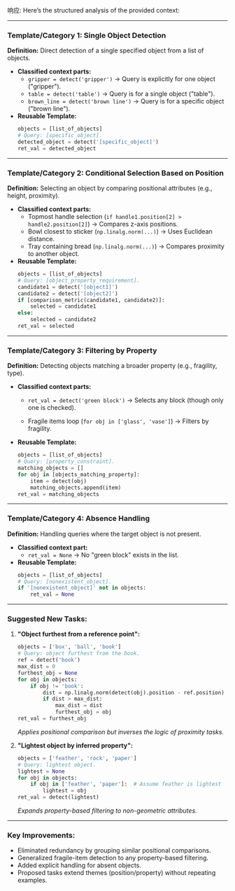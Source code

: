 响应: Here’s the structured analysis of the provided context:

---

### **Template/Category 1: Single Object Detection**

**Definition:** Direct detection of a single specified object from a list of objects.

- **Classified context parts:**
  - `gripper = detect('gripper')` → Query is explicitly for one object ("gripper").
  - `table = detect('table')` → Query is for a single object ("table").
  - `brown_line = detect('brown line')` → Query is for a specific object ("brown line").
- **Reusable Template:**
  ```python
  objects = [list_of_objects]
  # Query: [specific_object].
  detected_object = detect('[specific_object]')
  ret_val = detected_object
  ```

---

### **Template/Category 2: Conditional Selection Based on Position**

**Definition:** Selecting an object by comparing positional attributes (e.g., height, proximity).

- **Classified context parts:**
  - Topmost handle selection (`if handle1.position[2] > handle2.position[2]`) → Compares z-axis positions.
  - Bowl closest to sticker (`np.linalg.norm(...)`) → Uses Euclidean distance.
  - Tray containing bread (`np.linalg.norm(...)`) → Compares proximity to another object.
- **Reusable Template:**
  ```python
  objects = [list_of_objects]
  # Query: [object_property_requirement].
  candidate1 = detect('[object1]')
  candidate2 = detect('[object2]')
  if [comparison_metric(candidate1, candidate2)]:
      selected = candidate1
  else:
      selected = candidate2
  ret_val = selected
  ```

---

### **Template/Category 3: Filtering by Property**

**Definition:** Detecting objects matching a broader property (e.g., fragility, type).

- **Classified context parts:**

  - `ret_val = detect('green block')` → Selects any block (though only one is checked).

  - Fragile items loop (`for obj in ['glass', 'vase']`) → Filters by fragility.

- **Reusable Template:**
  ```python
  objects = [list_of_objects]
  # Query: [property_constraint].
  matching_objects = []
  for obj in [objects_matching_property]:
      item = detect(obj)
      matching_objects.append(item)
  ret_val = matching_objects
  ```

---

### **Template/Category 4: Absence Handling**

**Definition:** Handling queries where the target object is not present.

- **Classified context part:**
  - `ret_val = None` → No "green block" exists in the list.
- **Reusable Template:**
  ```python
  objects = [list_of_objects]
  # Query: [nonexistent_object].
  if '[nonexistent_object]' not in objects:
      ret_val = None
  ```

---

### **Suggested New Tasks:**

1. **"Object furthest from a reference point":**

   ```python
   objects = ['box', 'ball', 'book']
   # Query: object furthest from the book.
   ref = detect('book')
   max_dist = 0
   furthest_obj = None
   for obj in objects:
       if obj != 'book':
           dist = np.linalg.norm(detect(obj).position - ref.position)
           if dist > max_dist:
               max_dist = dist
               furthest_obj = obj
   ret_val = furthest_obj
   ```

   _Applies positional comparison but inverses the logic of proximity tasks._

2. **"Lightest object by inferred property":**
   ```python
   objects = ['feather', 'rock', 'paper']
   # Query: lightest object.
   lightest = None
   for obj in objects:
       if obj in ['feather', 'paper']:  # Assume feather is lightest
           lightest = obj
   ret_val = detect(lightest)
   ```
   _Expands property-based filtering to non-geometric attributes._

---

### **Key Improvements:**

- Eliminated redundancy by grouping similar positional comparisons.
- Generalized fragile-item detection to any property-based filtering.
- Added explicit handling for absent objects.
- Proposed tasks extend themes (position/property) without repeating examples.
